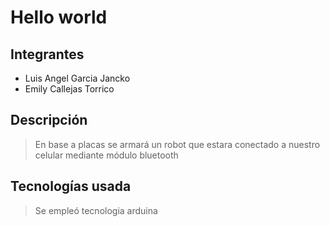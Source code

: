 # Hello world
## Integrantes
- Luis Angel Garcia Jancko
- Emily Callejas Torrico

## Descripción
> En base a placas se armará un robot que estara conectado a nuestro celular mediante módulo bluetooth

## Tecnologías usada
> Se empleó tecnologia arduina
